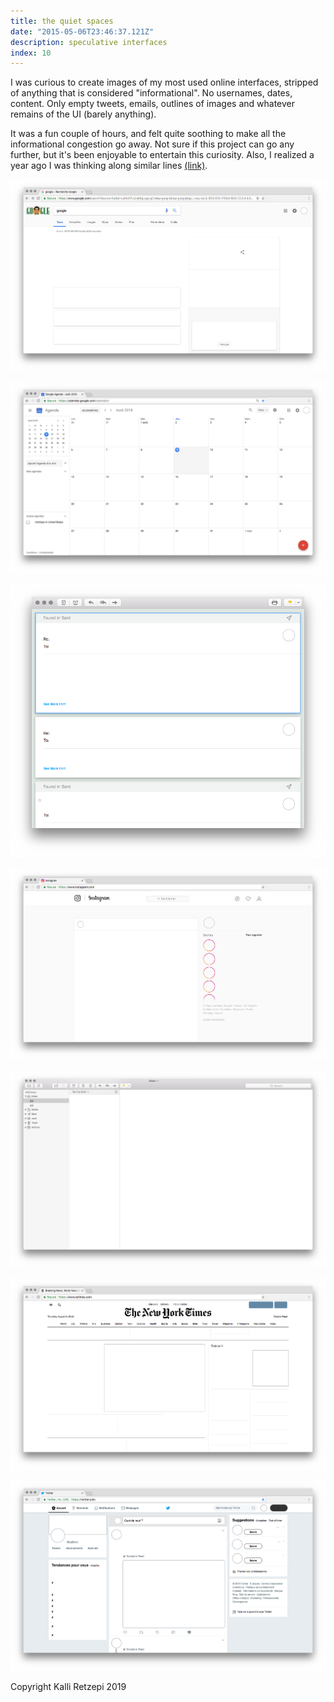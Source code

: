 ```yaml
---
title: the quiet spaces
date: "2015-05-06T23:46:37.121Z"
description: speculative interfaces
index: 10
---
```



I was curious to create images of my most used online interfaces, stripped of anything that is considered "informational". No usernames, dates, content. Only empty tweets, emails, outlines of images and whatever remains of the UI (barely anything).

It was a fun couple of hours, and felt quite soothing to make all the informational congestion go away. Not sure if this project can go any further, but it's been enjoyable to entertain this curiosity. Also, I realized a year ago I was thinking along similar lines [(link)](https://kalli-retzepi.com/clickhere/).

![google search](google.png)

![google calendar](calendar.png)

![emails](emails.png)

![instagram](instagram.png)

![mail](mail.png)

![nytimes](nytimes.png)

![twitter](twitter.png)

<span class="caption">Copyright Kalli Retzepi 2019</span>
